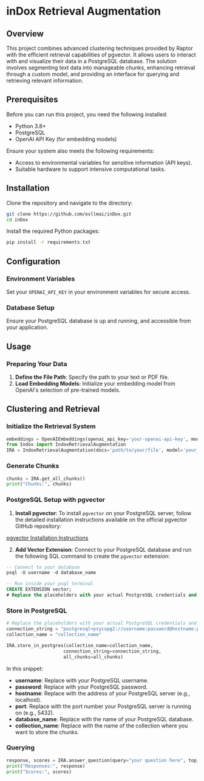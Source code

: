 # inDox Retrieval Augmentation

## Overview

This project combines advanced clustering techniques provided by Raptor with the efficient retrieval capabilities of pgvector. It allows users to interact with and visualize their data in a PostgreSQL database. The solution involves segmenting text data into manageable chunks, enhancing retrieval through a custom model, and providing an interface for querying and retrieving relevant information.

## Prerequisites

Before you can run this project, you need the following installed:
- Python 3.8+
- PostgreSQL
- OpenAI API Key (for embedding models)

Ensure your system also meets the following requirements:
- Access to environmental variables for sensitive information (API keys).
- Suitable hardware to support intensive computational tasks.


## Installation

Clone the repository and navigate to the directory:

```bash
git clone https://github.com/osllmai/inDox.git
cd inDox
```

Install the required Python packages:

```bash
pip install -r requirements.txt
```

## Configuration

### Environment Variables
Set your `OPENAI_API_KEY` in your environment variables for secure access.

### Database Setup
Ensure your PostgreSQL database is up and running, and accessible from your application.

## Usage

### Preparing Your Data

1. **Define the File Path**: Specify the path to your text or PDF file.
2. **Load Embedding Models**: Initialize your embedding model from OpenAI's selection of pre-trained models.

## Clustering and Retrieval

### Initialize the Retrieval System

```python
embeddings = OpenAIEmbeddings(openai_api_key='your-openai-api-key', model="text-embedding-3-small")
from Indox import IndoxRetrievalAugmentation
IRA = IndoxRetrievalAugmentation(docs='path/to/your/file', model='your_embedding_model', max_tokens=500)
```

### Generate Chunks

```python
chunks = IRA.get_all_chunks()
print("Chunks:", chunks)
```


### PostgreSQL Setup with pgvector

1. **Install pgvector**: To install `pgvector` on your PostgreSQL server, follow the detailed installation instructions available on the official pgvector GitHub repository:

[pgvector Installation Instructions](https://github.com/pgvector/pgvector)

2. **Add Vector Extension**:
   Connect to your PostgreSQL database and run the following SQL command to create the `pgvector` extension:

```sql
-- Connect to your database
psql -U username -d database_name

-- Run inside your psql terminal
CREATE EXTENSION vector;
# Replace the placeholders with your actual PostgreSQL credentials and details
```

### Store in PostgreSQL

```python
# Replace the placeholders with your actual PostgreSQL credentials and details
connection_string = "postgresql+psycopg2://username:password@hostname:port/database_name"
collection_name = "collection_name"

IRA.store_in_postgres(collection_name=collection_name,
                     connection_string=connection_string,
                     all_chunks=all_chunks)
```

In this snippet:
- **username**: Replace with your PostgreSQL username.
- **password**: Replace with your PostgreSQL password.
- **hostname**: Replace with the address of your PostgreSQL server (e.g., localhost).
- **port**: Replace with the port number your PostgreSQL server is running on (e.g., 5432).
- **database_name**: Replace with the name of your PostgreSQL database.
- **collection_name**: Replace with the name of the collection where you want to store the chunks.


### Querying

```python
response, scores = IRA.answer_question(query="your question here", top_k=5)
print("Responses:", response)
print("Scores:", scores)
```

